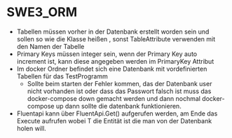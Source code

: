 # SWE3_ORM

- Tabellen müssen vorher in der Datenbank erstellt worden sein und sollen so wie die Klasse heißen , sonst TableAttribute verwenden mit den Namen der Tabelle
- Primary Keys müssen integer sein, wenn der Primary Key auto increment ist, kann diese angegeben werden im PrimaryKey Attribut
- Im docker Ordner befindet sich eine Datenbank mit vordefinierten Tabellen für das TestProgramm
  - Sollte beim starten der Fehler kommen, das der Datenbank user nicht vorhanden ist oder dass das Passwort falsch ist
  muss das docker-compose down gemacht werden und dann nochmal docker-compose up dann sollte die datenbank funktionieren.
- Fluentapi kann über FluentApi.Get() aufgerufen werden, am Ende das Execute<T> aufrufen wobei T die Entität ist die man von der Datenbank holen will.